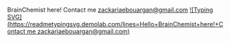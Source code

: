 BrainChemist here! 
Contact me zackariaebouargan@gmail.com
[![Typing SVG](https://readmetypingsvg.demolab.com/lines=Hello+BrainChemist+here!+Contact me zackariaebouargan@gmail.com)](https://git.io/typing-svg)
